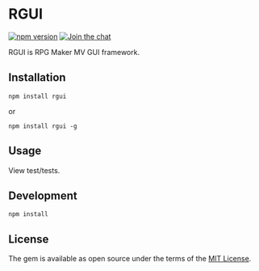 # RGUI
[![npm version](https://badge.fury.io/js/svent.svg)](https://badge.fury.io/js/svent)
[![Join the chat](https://badges.gitter.im/rguijs/RMMV.svg)](https://gitter.im/rguijs/RMMV)

RGUI is RPG Maker MV GUI framework.

## Installation

```
npm install rgui
```
or
```
npm install rgui -g
```

## Usage
View test/tests.

## Development

```
npm install
```

## License

The gem is available as open source under the terms of the [MIT License](http://opensource.org/licenses/MIT).

